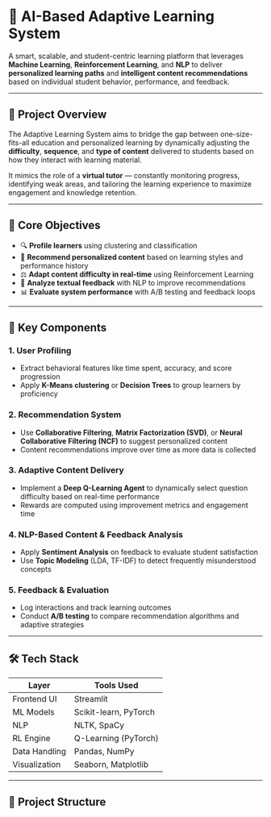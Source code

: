 # 🧠 AI-Based Adaptive Learning System

A smart, scalable, and student-centric learning platform that leverages **Machine Learning**, **Reinforcement Learning**, and **NLP** to deliver **personalized learning paths** and **intelligent content recommendations** based on individual student behavior, performance, and feedback.

---

## 📘 Project Overview

The Adaptive Learning System aims to bridge the gap between one-size-fits-all education and personalized learning by dynamically adjusting the **difficulty**, **sequence**, and **type of content** delivered to students based on how they interact with learning material.

It mimics the role of a **virtual tutor** — constantly monitoring progress, identifying weak areas, and tailoring the learning experience to maximize engagement and knowledge retention.

---

## 🎯 Core Objectives

- 🔍 **Profile learners** using clustering and classification
- 🎯 **Recommend personalized content** based on learning styles and performance history
- ⚖️ **Adapt content difficulty in real-time** using Reinforcement Learning
- 📝 **Analyze textual feedback** with NLP to improve recommendations
- 📊 **Evaluate system performance** with A/B testing and feedback loops

---

## 🧠 Key Components

### 1. **User Profiling**
- Extract behavioral features like time spent, accuracy, and score progression
- Apply **K-Means clustering** or **Decision Trees** to group learners by proficiency

### 2. **Recommendation System**
- Use **Collaborative Filtering**, **Matrix Factorization (SVD)**, or **Neural Collaborative Filtering (NCF)** to suggest personalized content
- Content recommendations improve over time as more data is collected

### 3. **Adaptive Content Delivery**
- Implement a **Deep Q-Learning Agent** to dynamically select question difficulty based on real-time performance
- Rewards are computed using improvement metrics and engagement time

### 4. **NLP-Based Content & Feedback Analysis**
- Apply **Sentiment Analysis** on feedback to evaluate student satisfaction
- Use **Topic Modeling** (LDA, TF-IDF) to detect frequently misunderstood concepts

### 5. **Feedback & Evaluation**
- Log interactions and track learning outcomes
- Conduct **A/B testing** to compare recommendation algorithms and adaptive strategies

---

## 🛠️ Tech Stack

| Layer | Tools Used |
|-------|------------|
| Frontend UI | Streamlit |
| ML Models | Scikit-learn, PyTorch |
| NLP | NLTK, SpaCy |
| RL Engine | Q-Learning (PyTorch) |
| Data Handling | Pandas, NumPy |
| Visualization | Seaborn, Matplotlib |

---

## 📁 Project Structure

